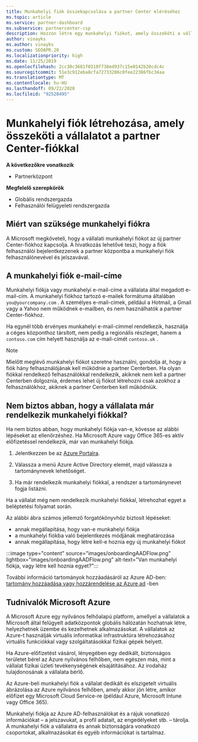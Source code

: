 ```yaml
---
title: Munkahelyi fiók összekapcsolása a partner Center eléréséhez
ms.topic: article
ms.service: partner-dashboard
ms.subservice: partnercenter-csp
description: Hozzon létre egy munkahelyi fiókot, amely összeköti a vállalatot a partner Center-fiókjával. Ez lehetővé teszi a vállalat alkalmazottai számára a partneri központ elérését.
author: vinayks
ms.author: vinayks
ms.custom: SEOAPR.20
ms.localizationpriority: high
ms.date: 11/25/2019
ms.openlocfilehash: 2cc30c3681f0310f738ed937c15e0142b20cdc4c
ms.sourcegitcommit: 51e3c912eba8cfa72733206c0fee22386fbc34aa
ms.translationtype: MT
ms.contentlocale: hu-HU
ms.lasthandoff: 09/22/2020
ms.locfileid: "92528495"
---
```

# <a name="create-a-work-account-that-links-your-company-to-your-partner-center-account"></a>Munkahelyi fiók létrehozása, amely összeköti a vállalatot a partner Center-fiókkal

**A következőkre vonatkozik**

- Partnerközpont

**Megfelelő szerepkörök**

- Globális rendszergazda
- Felhasználói felügyeleti rendszergazda

## <a name="why-you-need-a-work-account"></a>Miért van szüksége munkahelyi fiókra

A Microsoft megköveteli, hogy a vállalati munkahelyi fiókot az új partner Center-fiókhoz kapcsolja. A hivatkozás lehetővé teszi, hogy a fiók felhasználói bejelentkezzenek a partner központba a munkahelyi fiók felhasználónevével és jelszavával.

## <a name="the-work-account-email-address"></a>A munkahelyi fiók e-mail-címe

Munkahelyi fiókja vagy munkahelyi e-mail-címe a vállalata által megadott e-mail-cím. A munkahelyi fiókhoz tartozó e-mailek formátuma általában `you@yourcompany.com` . A személyes e-mail-címek, például a Hotmail, a Gmail vagy a Yahoo nem működnek e-mailben, és nem használhatók a partner Center-fiókhoz.

Ha egynél több érvényes munkahelyi e-mail-címmel rendelkezik, használja a céges központhoz társított, nem pedig a regionális részleget, hanem a `contoso.com` cím helyett használja az e-mail-címét `contoso.uk` .

> [!NOTE]  
> Mielőtt meglévő munkahelyi fiókot szeretne használni, gondolja át, hogy a fiók hány felhasználójának kell működnie a partner Centerben. Ha olyan fiókkal rendelkező felhasználókkal rendelkezik, akiknek nem kell a partner Centerben dolgoznia, érdemes lehet új fiókot létrehozni csak azokhoz a felhasználókhoz, akiknek a partner Centerben kell működniük.

## <a name="not-sure-if-your-company-already-has-a-work-account"></a>Nem biztos abban, hogy a vállalata már rendelkezik munkahelyi fiókkal?

Ha nem biztos abban, hogy munkahelyi fiókja van-e, kövesse az alábbi lépéseket az ellenőrzéshez. Ha Microsoft Azure vagy Office 365-es aktív előfizetéssel rendelkezik, már van munkahelyi fiókja.

1. Jelentkezzen be az [Azure Portalra](https://portal.azure.com).

2. Válassza a menü Azure Active Directory elemét, majd válassza a tartománynevek lehetőséget.

3. Ha már rendelkezik munkahelyi fiókkal, a rendszer a tartománynevet fogja listázni.

Ha a vállalat még nem rendelkezik munkahelyi fiókkal, létrehozhat egyet a beléptetési folyamat során.

Az alábbi ábra számos jellemző forgatókönyvhöz biztosít lépéseket:

- annak megállapítása, hogy van-e munkahelyi fiókja
- a munkahelyi fiókba való bejelentkezés módjának meghatározása
- annak megállapítása, hogy létre kell-e hoznia egy új munkahelyi fiókot

:::image type="content" source="images/onboardingAADFlow.png" lightbox="images/onboardingAADFlow.png" alt-text="Van munkahelyi fiókja, vagy létre kell hoznia egyet?":::

További információ tartományok hozzáadásáról az Azure AD-ben: [tartomány hozzáadása vagy hozzárendelése az Azure ad](/azure/active-directory/active-directory-add-domain) -ben

## <a name="about-microsoft-azure"></a>Tudnivalók Microsoft Azure

A Microsoft Azure egy nyilvános felhőalapú platform, amellyel a vállalatok a Microsoft által felügyelt adatközpontok globális hálózatán hozhatnak létre, helyezhetnek üzembe és kezelhetnek alkalmazásokat. A vállalatok az Azure-t használják virtuális informatikai infrastruktúra létrehozásához virtuális funkciókkal vagy szolgáltatásokkal fizikai gépek helyett.

Ha Azure-előfizetést vásárol, lényegében egy dedikált, biztonságos területet bérel az Azure nyilvános felhőben, nem egészen más, mint a vállalat fizikai üzleti tevékenységének elsajátításához. Az irodaház tulajdonosának a vállalata bérlő.

Az Azure-beli munkahelyi fiók a vállalat dedikált és elszigetelt virtuális ábrázolása az Azure nyilvános felhőben, amely akkor jön létre, amikor előfizet egy Microsoft Cloud Service-re (például Azure, Microsoft Intune vagy Office 365).

Munkahelyi fiókja az Azure AD-felhasználókat és a rájuk vonatkozó információkat – a jelszavukat, a profil adatait, az engedélyeket stb. – tárolja. A munkahelyi fiók a vállalatra és annak biztonságára vonatkozó csoportokat, alkalmazásokat és egyéb információkat is tartalmaz.